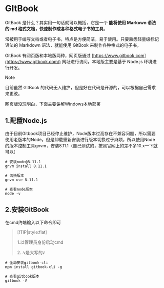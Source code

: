 # GItBook 



GitBook 是什么？其实用一句话就可以概括，它是一个 **能将使用 Markown 语法的 md 格式文档，快速制作成各种格式电子书的工具**。

常被用于编写文档或者电子书，特点是方便简洁，易于使用。只要熟悉轻量级标记语法的 Markdown 语法，就能使用 GitBook 来制作各种格式的电子书。

GitBook 有网页版和本地版两种，网页版通过 [https://www.gitbook.com](https://www.gitbook.com/) 网址进行访问，本地版主要是基于 Node.js 环境进行开发。

> [!NOTE]
> 目前虽然 GitBook 的代码无人维护，但是好在代码是开源的，可以根据自己需求来更改。

网页版没玩明白，下面主要讲解Windows本地部署



## 1.配置Node.js

由于目前Gitbook项目已经停止维护，Node版本过高存在不兼容问题，所以需要使用老版本的Node，但是卸载重新安装进行版本切换过于麻烦，所以使用Node的版本控制工具gnvm，安装8.11.1（自己测试的，按照官网上的差不多10.x一下就可以）

```
# 安装node@8.11.1
gnvm install 8.11.1

# 切换版本
gnvm use 8.11.1

# 查看node版本
node -v
```



## 2.安装GitBook

在cmd终端输入以下命令即可
> [!TIP|style:flat]
>
> 1.以管理员身份启动cmd
>
> 2.`-V`是大写的`V`

```
# 全局安装gitbook-cli
npm install gitbook-cli -g

# 查看gitbook版本
gitbook -V
```
